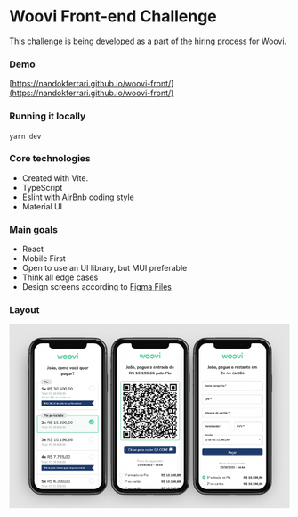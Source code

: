 # Woovi Front-end Challenge

This challenge is being developed as a part of the hiring process for Woovi.

### Demo

[https://nandokferrari.github.io/woovi-front/](https://nandokferrari.github.io/woovi-front/)

### Running it locally

`yarn dev`

### Core technologies

-   Created with Vite.
-   TypeScript
-   Eslint with AirBnb coding style
-   Material UI

### Main goals

-   React
-   Mobile First
-   Open to use an UI library, but MUI preferable
-   Think all edge cases
-   Design screens according to [Figma Files](https://www.figma.com/file/hv1LgD7oNrtlmfWgKBG6PF/Woovi-Desafio-Front?node-id=0%3A1&t=x7eBEaASWPp7tkhm-0)

### Layout

![layout](docs/layout.png)
